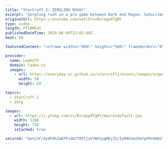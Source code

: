```yaml
---
title: "StarCraft 2: ZERGLING RUSH!"
excerpt: "Zergling rush in a pro game between Dark and Rogue. Subscribe for more videos: http://lowko.tv/youtube Super chaotic game of Dark vs Rogue: https://goo.gl/PRf8Gq  Solid game of professional Zerg vs Zerg. The level of play is intense. Both players try to play as greedy as possible, without overextending,"
originalUrl: https://youtube.com/watch?v=Bvropp9TgHY
type: video
length: PT18M54S
publishedDateTime: 2018-06-09T12:02:40Z
heat: 50

featuredContent: "<iframe width=\"800\" height=\"500\" frameborder=\"0\" src=\"https://www.youtube.com/embed/Bvropp9TgHY\" allow=\"accelerometer; autoplay; encrypted-media; gyroscope; picture-in-picture\" allowfullscreen></iframe>"

provider:
  name: LowkoTV
  domain: lowko.tv
  images:
    - url: https://everyday-cc.github.io/starcraft2/assets/images/organizations/lowko.tv-50x50.jpg
      width: 50
      height: 50

topics:
  - StarCraft 2
  - Zerg

images:
  - url: https://i.ytimg.com/vi/Bvropp9TgHY/maxresdefault.jpg
    width: 1280
    height: 720
    isCached: true

secured: "GetLhF/AydF9hZaDfPidA7T8STjvV7WX2yqMDjZV/IyM4k5mIDkFpFM+HbNIYjIdDUBK8fyczltc4nssPVFi602qWEL3GTn1RIPFArfS2T6yr0d1cIwCXIyfddYyi7WdGFkFkSbmApE290zLxZQv+nWcJW9Kwmw7EeT2tp11zv8GzETRImXUoVB/mFU9Ou/SyYGfsZlhnS2cjYAtGh/zugcBZT57NpKenX6RSRA6nEXktYo/FvH4YDMgShkUbzuEtbhxy2qW/Da/7vfsRquMX5e+NJVTEl3/XKMKNl/w2lrJ5aBNpvM+WB/ZWKnmy7PXq7el9Si06OKGjj6oF7LVcB5GVkQcfzUys36hMx3ffgCku8CWcHJj+SztUEHNsybGYq1G5HbnScOBdsP6M/+0qYBUQHjU5NR3xxAhWfH4Df8szrVCz3Qvhnn7DrpFUkOl;bNgHWt5gMRwlKBDNV1HmwQ=="
---
```


